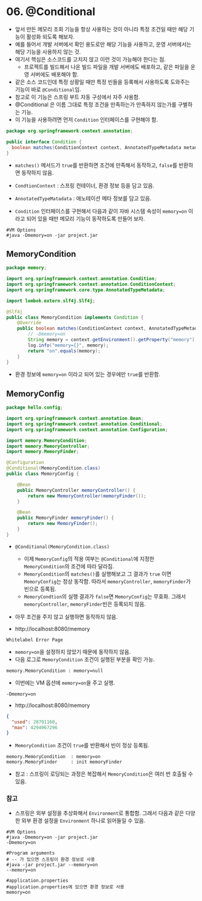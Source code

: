 # 06. @Conditional
- 앞서 만든 메모리 조회 기능을 항상 사용하는 것이 아니라 특정 조건일 때만 해당 기능이 활성화 되도록 해보자.
- 예를 들어서 개발 서버에서 확인 용도로만 해당 기능을 사용하고, 운영 서버에서는 해당 기능을 사용하지 않는 것.
- 여기서 핵심은 소스코드를 고치지 않고 이런 것이 가능해야 한다는 점.
  - 프로젝트를 빌드해서 나온 빌드 파일을 개발 서버에도 배포하고, 같은 파일을 운영 서버에도 배포해야 함.
- 같은 소스 코드인데 특정 상황일 때만 특정 빈들을 등록해서 사용하도록 도와주는 기능이 바로 `@Conditional`임.
- 참고로 이 기능은 스프링 부트 자동 구성에서 자주 사용함.
- @Conditional 은 이름 그대로 특정 조건을 만족하는가 만족하지 않는가를 구별하는 기능.
- 이 기능을 사용하려면 먼저 `Condition` 인터페이스를 구현해야 함.
```java
package org.springframework.context.annotation;

public interface Condition {
  boolean matches(ConditionContext context, AnnotatedTypeMetadata metadata);
}
```
- `matches()` 메서드가 `true`를 반환하면 조건에 만족해서 동작하고, `false`를 반환하면 동작하지 않음.
- `CondtionContext` : 스프링 컨테이너, 환경 정보 등을 담고 있음.
- `AnnotatedTypeMatadata` : 애노테이션 메타 정보를 담고 있음.


- `Condition` 인터페이스를 구현해서 다음과 같이 자바 시스템 속성이 `memory=on` 이라고 되어 있을 때만 메모리 기능이 동작하도록 만들어 보자.
```text
#VM Options
#java -Dmemory=on -jar project.jar
```

## MemoryCondition
```java
package memory;

import org.springframework.context.annotation.Condition;
import org.springframework.context.annotation.ConditionContext;
import org.springframework.core.type.AnnotatedTypeMetadata;

import lombok.extern.slf4j.Slf4j;

@Slf4j
public class MemoryCondition implements Condition {
	@Override
	public boolean matches(ConditionContext context, AnnotatedTypeMetadata metadata) {
		// -Dmemory=on
		String memory = context.getEnvironment().getProperty("memory");
		log.info("memory={}", memory);
		return "on".equals(memory);
	}
}
```
- 환경 정보에 `memory=on` 이라고 되어 있는 경우에만 `true`를 반환함.

## MemoryConfig
```java
package hello.config;

import org.springframework.context.annotation.Bean;
import org.springframework.context.annotation.Conditional;
import org.springframework.context.annotation.Configuration;

import memory.MemoryCondition;
import memory.MemoryController;
import memory.MemoryFinder;

@Configuration
@Conditional(MemoryCondition.class)
public class MemoryConfig {

	@Bean
	public MemoryController memoryController() {
		return new MemoryController(memoryFinder());
	}

	@Bean
	public MemoryFinder memoryFinder() {
		return new MemoryFinder();
	}
}
```
- `@Conditional(MemoryCondition.class)`
  - 이제 `MemoryConfig`의 적용 여부는 `@Conditional`에 지정한 `MemoryCondition`의 조건에 따라 달라짐.
  - `MemoryCondition`의 `matches()`를 실행해보고 그 결과가 `true` 이면 `MemoryConfig`는 정상 동작함. 따라서 `memoryController`, `memoryFinder`가 빈으로 등록됨.
  - `MemoryCondtion`의 실행 결과가 `false`면 `MemoryConfig`는 무효화. 그래서 `memoryController`, `memoryFinder`빈은 등록되지 않음.


- 아무 조건을 주지 않고 실행하면 동작하지 않음.
- http://localhost:8080/memory
```text
Whitelabel Error Page
```
- `memory=on`을 설정하지 않았기 때문에 동작하지 않음.
- 다음 로그로 `MemoryCondition` 조건이 실행된 부분을 확인 가능.
```text
memory.MemoryCondition : memory=null
```
- 이번에는 VM 옵션에 `memory=on`을 주고 실행. 
```text
-Dmemory=on
```
- http://localhost:8080/memory
```json
{
  "used": 28791160,
  "max": 4294967296
}
```
- `MemoryCondition` 조건이 `true`를 반환해서 빈이 정상 등록됨.
```text
memory.MemoryCondition  : memory=on
memory.MemoryFinder     : init memoryFinder
```
- 참고 : 스프링이 로딩되는 과정은 복잡해서 `MemoryCondition`은 여러 번 호출될 수 있음.

### 참고
- 스프링은 외부 설정을 추상화해서 `Environment`로 통합함. 그래서 다음과 같은 다양한 외부 환경 설정을 `Environment` 하나로 읽어들일 수 있음.
```text
#VM Options
#java -Dmemory=on -jar project.jar
-Dmemory=on

#Program arguments
# -- 가 있으면 스프링이 환경 정보로 사용
#java -jar project.jar --memory=on
--memory=on

#application.properties
#application.properties에 있으면 환경 정보로 사용
memory=on
```
